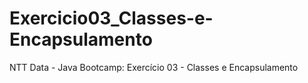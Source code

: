# Exercicio03_Classes-e-Encapsulamento
NTT Data - Java Bootcamp: Exercício 03 - Classes e Encapsulamento
